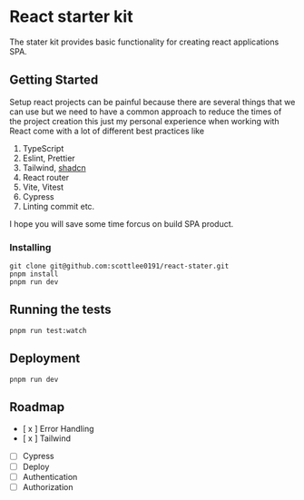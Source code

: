 # React starter kit

The stater kit provides basic functionality for creating react applications SPA.

## Getting Started

Setup react projects can be painful because there are several things that we can use but we need to have a common approach to reduce the times of the project creation this just my personal experience when working with React come with a lot of different best practices like

1. TypeScript
2. Eslint, Prettier
3. Tailwind, [shadcn](https://ui.shadcn.com/)
4. React router
5. Vite, Vitest
6. Cypress
7. Linting commit etc.

I hope you will save some time forcus on build SPA product.

### Installing

```
git clone git@github.com:scottlee0191/react-stater.git
pnpm install
pnpm run dev
```

## Running the tests

```
pnpm run test:watch
```

## Deployment

```
pnpm run dev
```

## Roadmap

- [ x ] Error Handling
- [ x ] Tailwind
- [ ] Cypress
- [ ] Deploy
- [ ] Authentication
- [ ] Authorization
